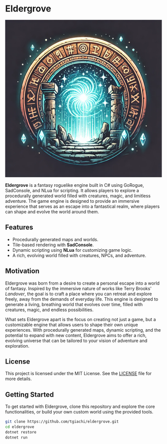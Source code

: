 # Eldergrove

![Eldergrove Logo](./imgs/Eldergrove_logo.png)

**Eldergrove** is a fantasy roguelike engine built in C# using GoRogue, SadConsole, and NLua for scripting. It allows players to explore a procedurally generated world filled with creatures, magic, and limitless adventure. The game engine is designed to provide an immersive experience that serves as an escape into a fantastical realm, where players can shape and evolve the world around them.

## Features
- Procedurally generated maps and worlds.
- Tile-based rendering with **SadConsole**.
- Dynamic scripting using **NLua** for customizing game logic.
- A rich, evolving world filled with creatures, NPCs, and adventure.


## Motivation

Eldergrove was born from a desire to create a personal escape into a world of fantasy. Inspired by the immersive nature of works like Terry Brooks' *Landover*, the goal is to craft a place where you can retreat and explore freely, away from the demands of everyday life. This engine is designed to generate a living, breathing world that evolves over time, filled with creatures, magic, and endless possibilities.

What sets Eldergrove apart is the focus on creating not just a game, but a customizable engine that allows users to shape their own unique experiences. With procedurally generated maps, dynamic scripting, and the potential to expand with new content, Eldergrove aims to offer a rich, evolving universe that can be tailored to your vision of adventure and exploration.


## License
This project is licensed under the MIT License. See the [LICENSE](LICENSE.md) file for more details.


## Getting Started

To get started with Eldergrove, clone this repository and explore the core functionalities, or build your own custom world using the provided tools.

```bash
git clone https://github.com/tgiachi/eldergrove.git
cd eldergrove
dotnet restore
dotnet run
```
